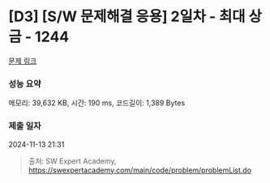 # [D3] [S/W 문제해결 응용] 2일차 - 최대 상금 - 1244 

[문제 링크](https://swexpertacademy.com/main/code/problem/problemDetail.do?contestProbId=AV15Khn6AN0CFAYD) 

### 성능 요약

메모리: 39,632 KB, 시간: 190 ms, 코드길이: 1,389 Bytes

### 제출 일자

2024-11-13 21:31



> 출처: SW Expert Academy, https://swexpertacademy.com/main/code/problem/problemList.do